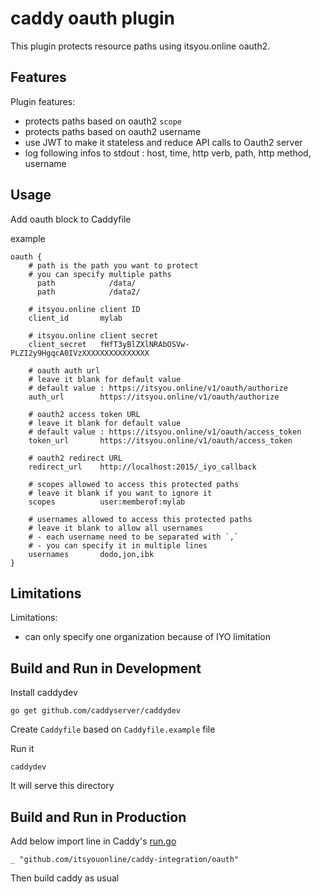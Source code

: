 # caddy oauth plugin

This plugin protects resource paths using itsyou.online oauth2.

## Features

Plugin features:

- protects paths based on oauth2 `scope`
- protects paths based on oauth2 username
- use JWT to make it stateless and reduce API calls to Oauth2 server
- log following infos to stdout : host, time, http verb, path, http method, username

## Usage
Add oauth block to Caddyfile

example
```
oauth {
    # path is the path you want to protect
    # you can specify multiple paths
	  path            /data/
	  path            /data2/

    # itsyou.online client ID
    client_id       mylab

    # itsyou.online client secret   
    client_secret   fHfT3yBlZXlNRAbOSVw-PLZI2y9HgqcA0IVzXXXXXXXXXXXXXXX

    # oauth auth url
    # leave it blank for default value
    # default value : https://itsyou.online/v1/oauth/authorize
    auth_url        https://itsyou.online/v1/oauth/authorize

    # oauth2 access token URL
    # leave it blank for default value
    # default value : https://itsyou.online/v1/oauth/access_token
    token_url       https://itsyou.online/v1/oauth/access_token

    # oauth2 redirect URL
    redirect_url    http://localhost:2015/_iyo_callback

    # scopes allowed to access this protected paths
    # leave it blank if you want to ignore it
    scopes          user:memberof:mylab

    # usernames allowed to access this protected paths
    # leave it blank to allow all usernames
    # - each username need to be separated with `,`
    # - you can specify it in multiple lines
    usernames       dodo,jon,ibk
}
```

## Limitations

Limitations:

- can only specify one organization because of IYO limitation

## Build and Run in Development

Install caddydev
```
go get github.com/caddyserver/caddydev
```

Create `Caddyfile` based on `Caddyfile.example` file

Run it
```
caddydev
```

It will serve this directory

## Build and Run in Production

Add below import line in Caddy's [run.go](https://github.com/mholt/caddy/blob/master/caddy/caddymain/run.go)
```
_ "github.com/itsyouonline/caddy-integration/oauth"
```

Then build caddy as usual

